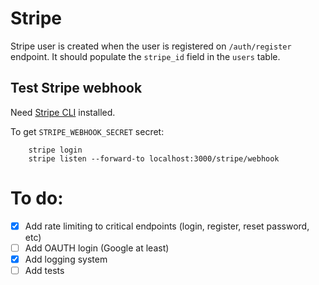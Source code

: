 # Stripe

Stripe user is created when the user is registered on `/auth/register` endpoint.
It should populate the `stripe_id` field in the `users` table.

## Test Stripe webhook

Need [Stripe CLI](https://stripe.com/docs/stripe-cli) installed.

To get `STRIPE_WEBHOOK_SECRET` secret:

```
    stripe login
    stripe listen --forward-to localhost:3000/stripe/webhook
```

# To do:

- [x] Add rate limiting to critical endpoints (login, register, reset password, etc)
- [ ] Add OAUTH login (Google at least)
- [x] Add logging system
- [ ] Add tests
